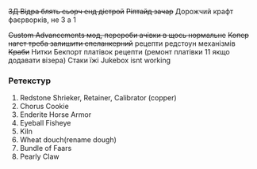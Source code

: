 ~~3Д Відра блять сьорч енд дістрой~~
~~Ріптайд зачар~~
Дорожчий крафт фаєрворків, не 3 а 1

~~Custom Advancements мод, перероби ачівки в щось нормальне~~
~~Копер нагет треба залишити спеланкерний~~
рецепти редстоун механізмів
~~Краби~~
Нитки
Бекпорт платівок рецепти
(ремонт платівки 11 якщо додавати візера)
Стаки їжі
Jukebox isnt working

### Ретекстур
1) Redstone Shrieker, Retainer, Calibrator (copper)
2) Chorus Cookie
3) Enderite Horse Armor
4) Eyeball Fisheye
5) Kiln
6) Wheat douch(rename dough)
7) Bundle of Faars
8) Pearly Claw

